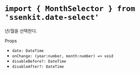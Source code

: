 # `import { MonthSelector } from 'ssenkit.date-select'`

년/월을 선택한다.

Props
- `date: DateTime`
- `onChange: (year:number, month:number) => void`
- `disableBefore?: DateTime`
- `disableAfter?: DateTime`
